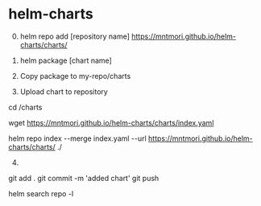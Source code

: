 # helm-charts

0. helm repo add [repository name] https://mntmori.github.io/helm-charts/charts/

1. helm package [chart name]

2. Copy package to my-repo/charts

3. Upload chart to repository 

cd /charts

wget https://mntmori.github.io/helm-charts/charts/index.yaml

helm repo index --merge index.yaml --url https://mntmori.github.io/helm-charts/charts/ ./

4. 

git add . 
git commit -m 'added chart'
git push

helm search repo -l

